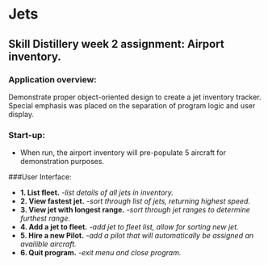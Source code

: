 # Jets
## Skill Distillery week 2 assignment: Airport inventory.

### Application overview: 
Demonstrate proper object-oriented design to create a jet inventory tracker. Special emphasis was placed on the separation of program logic and user display. 

### Start-up:
* When run, the airport inventory will pre-populate 5 aircraft for demonstration purposes.  

###User Interface:         

* **1. List fleet.**                    *-list details of all jets in inventory.*              
* **2. View fastest jet.**              *-sort through list of jets, returning highest speed.*         
* **3. View jet with longest range.**   *-sort through jet ranges to determine furthest range.*
* **4. Add a jet to fleet.**            *-add jet to fleet list, allow for sorting new jet.*
* **5. Hire a new Pilot.**              *-add a pilot that will automatically be assigned an availible aircraft.*
* **6. Quit program.**                  *-exit menu and close program.*         


                                             


